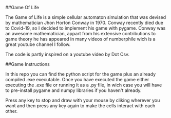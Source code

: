 ##Game Of Life

The Game of Life is a simple cellular automaton simulation that was devised by mathematician Jhon Horton Conway in 1970. 
Conway recently died due to Covid-19, so I decided to implement his game with pygame. Conway was an awesome mathematician, appart from his extensive contributions to game theory he has appeared in many videos of numberphile wich is a great youtube channel I follow.

The code is partly inspired on a youtube video by Dot Csv.

##Game Instructions

In this repo you can find the python script for the game plus an already compiled .exe executable.
Once you have executed the game either executing the .exe file or running it as a .py file, in wich case you will have to pre-install pygame and numpy libraries if you haven't already.

Press any key to stop and draw with your mouse by cliking wherever you want and then press any key again to make the cells interact with each other.


